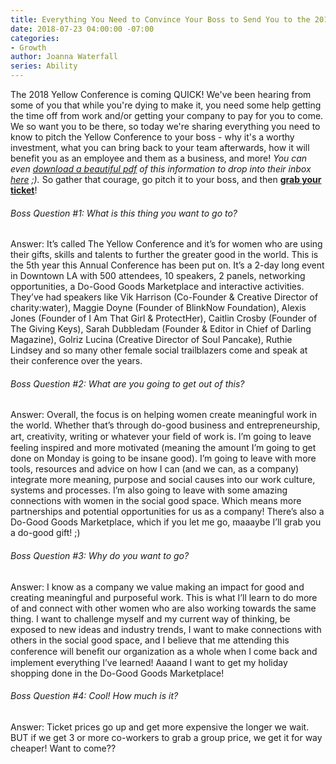 ```yaml
---
title: Everything You Need to Convince Your Boss to Send You to the 2018 Yellow Conference
date: 2018-07-23 04:00:00 -07:00
categories:
- Growth
author: Joanna Waterfall
series: Ability
---
```


The 2018 Yellow Conference is coming QUICK! We've been hearing from some of you that while you're dying to make it, you need some help getting the time off from work and/or getting your company to pay for you to come. We so want you to be there, so today we're sharing everything you need to know to pitch the Yellow Conference to your boss - why it's a worthy investment, what you can bring back to your team afterwards, how it will benefit you as an employee and them as a business, and more! _You can even [download a beautiful pdf](https://www.dropbox.com/s/0ro6sfa415zade6/Convince-Your-Boss-Yellow-2018.pdf?dl=0) of this information to drop into their inbox [here](https://www.dropbox.com/s/0ro6sfa415zade6/Convince-Your-Boss-Yellow-2018.pdf?dl=0) ;)._ So gather that courage, go pitch it to your boss, and then **[grab your ticket](https://yellowco.co/conference/)**! 

###### Boss Question #1: What is this thing you want to go to?

Answer: It’s called The Yellow Conference and it’s for women who are using their gifts, skills and talents to further the greater good in the world. This is the 5th year this Annual Conference has been put on. It’s a 2-day long event in Downtown LA with 500 attendees, 10 speakers, 2 panels, networking opportunities, a Do-Good Goods Marketplace and interactive activities. They’ve had speakers like Vik Harrison (Co-Founder & Creative Director of charity:water), Maggie Doyne (Founder of BlinkNow Foundation),  Alexis Jones (Founder of I Am That Girl & ProtectHer), Caitlin Crosby (Founder of The Giving Keys), Sarah Dubbledam (Founder & Editor in Chief of Darling Magazine), Golriz Lucina (Creative Director of Soul Pancake), Ruthie Lindsey and so many other female social trailblazers come and speak at their conference over the years.

###### Boss Question #2: What are you going to get out of this?

Answer: Overall, the focus is on helping women create meaningful work in the world. Whether that’s through do-good business and entrepreneurship, art, creativity, writing or whatever your ﬁeld of work is. I’m going to leave feeling inspired and more motivated (meaning the amount I’m going to get done on Monday is going to be insane good). I’m going to leave with more tools, resources and advice on how I can (and we can, as a company) integrate more meaning, purpose and social causes into our work culture, systems and processes. I’m also going to leave with some amazing connections with women in the social good space. Which means more partnerships and potential opportunities for us as a company! There’s also a Do-Good Goods Marketplace, which if you let me go, maaaybe I’ll grab you a do-good gift! ;)

###### Boss Question #3: Why do you want to go?

Answer: I know as a company we value making an impact for good and creating meaningful and purposeful work. This is what I’ll learn to do more of and connect with other women who are also working towards the same thing. I want to challenge myself and my current way of thinking, be exposed to new ideas and industry trends, I want to make connections with others in the social good space, and I believe that me attending this conference will beneﬁt our organization as a whole when I come back and implement everything I’ve learned! Aaaand I want to get my holiday shopping done in the Do-Good Goods Marketplace!

###### Boss Question #4: Cool! How much is it?

Answer: Ticket prices go up and get more expensive the longer we wait. BUT if we get 3 or more co-workers to grab a group price, we get it for way cheaper! Want to come??

